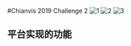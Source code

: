 #Chianvis 2019 Challenge 2
![1](https://img.shields.io/badge/mapbox-%20-green.svg)                ![2](https://img.shields.io/badge/Django-%20-brightgreen.svg)            ![3](https://img.shields.io/badge/Mysql-%20-yellowgreen.svg)
## 平台实现的功能